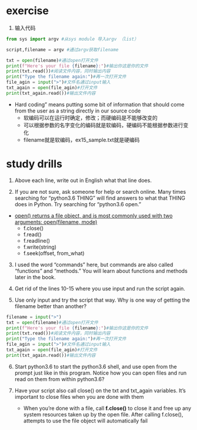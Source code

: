# exercise
1. 输入代码
```python
from sys import argv #从sys module 导入argv （list）

script,filename = argv #通过argv获取filename

txt = open(filename)#通过open打开文件
print(f"Here's your file {filename}:")#输出你这是你的文件
print(txt.read())#阅读文件内容，同时输出内容
print("Type the filename again:")#再一次打开文件
file_agin = input(">")#文件名通过input输入
txt_again = open(file_agin)#打开文件
print(txt_again.read())#输出文件内容
```
  - Hard coding” means putting some bit of information that should come from the user as a string directly in our source code
    - 软编码可以在运行时确定，修改；而硬编码是不能够改变的
    - 可以根据参数的名字变化的编码就是软编码，硬编码不能根据参数进行变化
    - filename就是软编码，ex15_sample.txt就是硬编码
# study drills

1. Above each line, write out in English what that line does.

2. If you are not sure, ask someone for help or search online. Many times searching for “python3.6 THING” will find answers to what that THING does in Python. Try searching for “python3.6 open.”
  - [open\(\) returns a file object, and is most commonly used with two arguments: open\(filename, mode\)](https://docs.python.org/3.3/tutorial/inputoutput.html)
    - f.close()
    - f.read()
    - f.readline()
    - f.write(string)
    - f.seek(offset, from_what)
3. I used the word “commands” here, but commands are also called “functions” and “methods.” You will learn about functions and methods later in the book.

4. Get rid of the lines 10-15 where you use input and run the script again.

5. Use only input and try the script that way. Why is one way of getting the filename better than another?
```python
filename = input(">")
txt = open(filename)#通过open打开文件
print(f"Here's your file {filename}:")#输出你这是你的文件
print(txt.read())#阅读文件内容，同时输出内容
print("Type the filename again:")#再一次打开文件
file_agin = input(">")#文件名通过input输入
txt_again = open(file_agin)#打开文件
print(txt_again.read())#输出文件内容
```
6. Start python3.6 to start the python3.6 shell, and use open from the prompt just like in this program. Notice how you can open files and run read on them from within python3.6?

 7. Have your script also call close() on the txt and txt_again variables. It’s important to close files when you are done with them
    - When you’re done with a file, call **f.close()** to close it and free up any system resources taken up by the open file. After calling f.close(), attempts to use the file object will automatically fail
